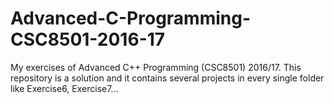 # Advanced-C-Programming-CSC8501-2016-17
My exercises of Advanced C++ Programming (CSC8501) 2016/17.
This repository is a solution and it contains several projects in every single folder like Exercise6, Exercise7...
